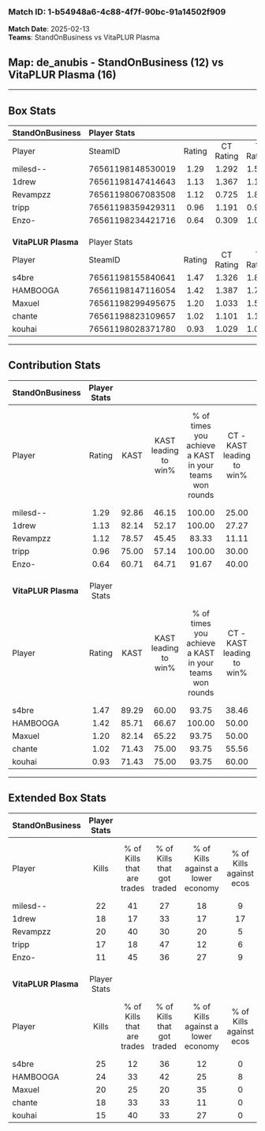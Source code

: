 ### Match ID: 1-b54948a6-4c88-4f7f-90bc-91a14502f909  
**Match Date**: 2025-02-13  
**Teams**: StandOnBusiness vs VitaPLUR Plasma  

## **Map**: de_anubis - StandOnBusiness (12) vs VitaPLUR Plasma (16)  
---  

## Box Stats  

| **StandOnBusiness** | Player Stats      |        |           |          |       |      |       |         |        |      |     |
| :- | :- | :-: | :-: | :-: | :-: | :-: | :-: | :-: | :-: | :-: | :-: |
| Player              | SteamID           | Rating | CT Rating | T Rating | KAST  | ADR  | Kills | Assists | Deaths | K/D  | HS% |
| milesd--            | 76561198148530019 |  1.29  |   1.292   |  1.509   | 92.86 | 71.6 |  22   |    2    |   19   | 1.16 | 31  |
| 1drew               | 76561198147414643 |  1.13  |   1.367   |  1.166   | 82.14 | 73.6 |  18   |   10    |   19   | 0.95 | 38  |
| Revampzz            | 76561198067083508 |  1.12  |   0.725   |  1.822   | 78.57 | 84.4 |  20   |   10    |   23   | 0.87 | 45  |
| tripp               | 76561198359429311 |  0.96  |   1.191   |  0.980   | 75.00 | 64.1 |  17   |    5    |   21   | 0.81 | 35  |
| Enzo-               | 76561198234421716 |  0.64  |   0.309   |  1.087   | 60.71 | 51.6 |  11   |    3    |   20   | 0.55 | 54  |
|                     |                   |        |           |          |       |      |       |         |        |      |     |
|                     |                   |        |           |          |       |      |       |         |        |      |     |
|                     |                   |        |           |          |       |      |       |         |        |      |     |
| **VitaPLUR Plasma** | Player Stats      |        |           |          |       |      |       |         |        |      |     |
| Player              | SteamID           | Rating | CT Rating | T Rating | KAST  | ADR  | Kills | Assists | Deaths | K/D  | HS% |
| s4bre               | 76561198155840641 |  1.47  |   1.326   |  1.880   | 89.29 | 90.5 |  25   |    5    |   17   | 1.47 | 24  |
| HAMBOOGA            | 76561198147116054 |  1.42  |   1.387   |  1.749   | 85.71 | 94.0 |  24   |   10    |   18   | 1.33 | 50  |
| Maxuel              | 76561198299495675 |  1.20  |   1.033   |  1.596   | 82.14 | 67.2 |  20   |    2    |   16   | 1.25 | 70  |
| chante              | 76561198823109657 |  1.02  |   1.101   |  1.179   | 71.43 | 60.6 |  18   |    3    |   17   | 1.06 | 44  |
| kouhai              | 76561198028371780 |  0.93  |   1.029   |  1.074   | 71.43 | 74.0 |  15   |    9    |   20   | 0.75 | 53  |
---  

## Contribution Stats  

| **StandOnBusiness** | Player Stats |       |                      |                                                        |                           |                                                             |                          |                                                            |
| :- | :-: | :-: | :-: | :-: | :-: | :-: | :-: | :-: |
| Player              |    Rating    | KAST  | KAST leading to win% | % of times you achieve a KAST in your teams won rounds | CT - KAST leading to win% | CT - % of times you achieve a KAST in your teams won rounds | T - KAST leading to win% | T - % of times you achieve a KAST in your teams won rounds |
| milesd--            |     1.29     | 92.86 |        46.15         |                         100.00                         |           25.00           |                           100.00                            |          64.29           |                           100.00                           |
| 1drew               |     1.13     | 82.14 |        52.17         |                         100.00                         |           27.27           |                           100.00                            |          75.00           |                           100.00                           |
| Revampzz            |     1.12     | 78.57 |        45.45         |                         83.33                          |           11.11           |                            33.33                            |          69.23           |                           100.00                           |
| tripp               |     0.96     | 75.00 |        57.14         |                         100.00                         |           30.00           |                           100.00                            |          81.82           |                           100.00                           |
| Enzo-               |     0.64     | 60.71 |        64.71         |                         91.67                          |           40.00           |                            66.67                            |          75.00           |                           100.00                           |
|                     |              |       |                      |                                                        |                           |                                                             |                          |                                                            |
|                     |              |       |                      |                                                        |                           |                                                             |                          |                                                            |
|                     |              |       |                      |                                                        |                           |                                                             |                          |                                                            |
| **VitaPLUR Plasma** | Player Stats |       |                      |                                                        |                           |                                                             |                          |                                                            |
| Player              |    Rating    | KAST  | KAST leading to win% | % of times you achieve a KAST in your teams won rounds | CT - KAST leading to win% | CT - % of times you achieve a KAST in your teams won rounds | T - KAST leading to win% | T - % of times you achieve a KAST in your teams won rounds |
| s4bre               |     1.47     | 89.29 |        60.00         |                         93.75                          |           38.46           |                            83.33                            |          83.33           |                           100.00                           |
| HAMBOOGA            |     1.42     | 85.71 |        66.67         |                         100.00                         |           50.00           |                           100.00                            |          83.33           |                           100.00                           |
| Maxuel              |     1.20     | 82.14 |        65.22         |                         93.75                          |           50.00           |                           100.00                            |          81.82           |                           90.00                            |
| chante              |     1.02     | 71.43 |        75.00         |                         93.75                          |           55.56           |                            83.33                            |          90.91           |                           100.00                           |
| kouhai              |     0.93     | 71.43 |        75.00         |                         93.75                          |           60.00           |                           100.00                            |          90.00           |                           90.00                            |
---  

## Extended Box Stats  

| **StandOnBusiness** | Player Stats |                            |                            |                                    |                         |                              |                                 |        |                             |                                     |                          |                               |                            |
| :- | :-: | :-: | :-: | :-: | :-: | :-: | :-: | :-: | :-: | :-: | :-: | :-: | :-: |
| Player              |    Kills     | % of Kills that are trades | % of Kills that got traded | % of Kills against a lower economy | % of Kills against ecos | % of Kills that are flawless | % of Kills that are close duels | Deaths | % of Deaths that get traded | % of Deaths against a lower economy | % of Deaths against ecos | % of Deaths that are flawless | % of Deaths that are close |
| milesd--            |      22      |             41             |             27             |                 18                 |            9            |              68              |                9                |   19   |             37              |                 11                  |            5             |              95               |             0              |
| 1drew               |      18      |             17             |             33             |                 17                 |           17            |              78              |                6                |   19   |             37              |                  5                  |            0             |              53               |             16             |
| Revampzz            |      20      |             40             |             30             |                 20                 |            5            |              70              |               10                |   23   |             43              |                 13                  |            9             |              57               |             4              |
| tripp               |      17      |             18             |             47             |                 12                 |            6            |              71              |               12                |   21   |             29              |                 10                  |            0             |              62               |             5              |
| Enzo-               |      11      |             45             |             36             |                 27                 |            9            |              55              |                0                |   20   |             20              |                  0                  |            0             |              75               |             0              |
|                     |              |                            |                            |                                    |                         |                              |                                 |        |                             |                                     |                          |                               |                            |
|                     |              |                            |                            |                                    |                         |                              |                                 |        |                             |                                     |                          |                               |                            |
|                     |              |                            |                            |                                    |                         |                              |                                 |        |                             |                                     |                          |                               |                            |
| **VitaPLUR Plasma** | Player Stats |                            |                            |                                    |                         |                              |                                 |        |                             |                                     |                          |                               |                            |
| Player              |    Kills     | % of Kills that are trades | % of Kills that got traded | % of Kills against a lower economy | % of Kills against ecos | % of Kills that are flawless | % of Kills that are close duels | Deaths | % of Deaths that get traded | % of Deaths against a lower economy | % of Deaths against ecos | % of Deaths that are flawless | % of Deaths that are close |
| s4bre               |      25      |             12             |             36             |                 12                 |            0            |              72              |                0                |   17   |             35              |                 18                  |            0             |              82               |             0              |
| HAMBOOGA            |      24      |             33             |             42             |                 25                 |            8            |              75              |                8                |   18   |             39              |                 22                  |            6             |              61               |             6              |
| Maxuel              |      20      |             25             |             20             |                 35                 |            0            |              65              |               15                |   16   |             31              |                 19                  |            0             |              88               |             0              |
| chante              |      18      |             33             |             33             |                 11                 |            0            |              61              |                0                |   17   |             35              |                 24                  |            6             |              59               |             12             |
| kouhai              |      15      |             40             |             33             |                 27                 |            0            |              53              |                0                |   20   |             30              |                 15                  |            0             |              60               |             20             |
